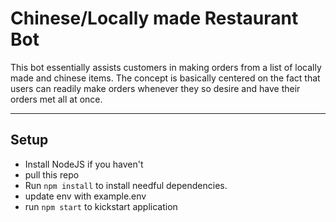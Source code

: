 # Chinese/Locally made Restaurant Bot

This bot essentially assists customers in making orders from a list of locally made and chinese items.
The concept is basically centered on the fact that users can readily make orders whenever they so desire and have their orders met all at once.

---

## Setup

- Install NodeJS if you haven't
- pull this repo
- Run `npm install` to install needful dependencies.
- update env with example.env
- run `npm start` to kickstart application
